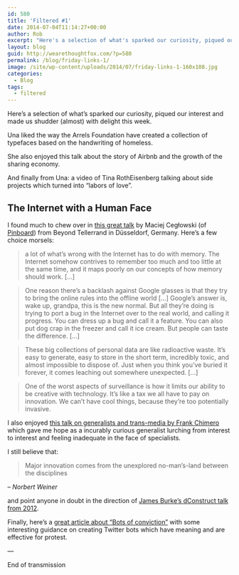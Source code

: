 ```yaml
---
id: 580
title: 'Filtered #1'
date: 2014-07-04T11:14:27+00:00
author: Rob
excerpt: "Here's a selection of what's sparked our curiosity, piqued our interest and made us shudder (almost) with delight this week."
layout: blog
guid: http://wearethoughtfox.com/?p=580
permalink: /blog/friday-links-1/
image: /site/wp-content/uploads/2014/07/friday-links-1-160x108.jpg
categories:
  - Blog
tags:
  - filtered
---
```

Here&#8217;s a selection of what&#8217;s sparked our curiosity, piqued our interest and made us shudder (almost) with delight this week.

Una liked the way the Arrels Foundation have created a collection of typefaces based on the handwriting of homeless.

She also enjoyed this talk about the story of Airbnb and the growth of the sharing economy.

And finally from Una: a video of Tina RothEisenberg talking about side projects which turned into “labors of love”.

## The Internet with a Human Face
I found much to chew over in [this great talk](http://idlewords.com/bt14.htm) by Maciej Cegłowski (of [Pinboard](http://pinboard.in/)) from Beyond Tellerrand in Düsseldorf, Germany. Here&#8217;s a few choice morsels:

> a lot of what&#8217;s wrong with the Internet has to do with memory. The Internet somehow contrives to remember too much and too little at the same time, and it maps poorly on our concepts of how memory should work. [&#8230;]

> One reason there&#8217;s a backlash against Google glasses is that they try to bring the online rules into the offline world [&#8230;] Google&#8217;s answer is, wake up, grandpa, this is the new normal. But all they&#8217;re doing is trying to port a bug in the Internet over to the real world, and calling it progress. You can dress up a bug and call it a feature. You can also put dog crap in the freezer and call it ice cream. But people can taste the difference. [&#8230;]

> These big collections of personal data are like radioactive waste. It&#8217;s easy to generate, easy to store in the short term, incredibly toxic, and almost impossible to dispose of. Just when you think you&#8217;ve buried it forever, it comes leaching out somewhere unexpected. [&#8230;]

> One of the worst aspects of surveillance is how it limits our ability to be creative with technology. It&#8217;s like a tax we all have to pay on innovation. We can&#8217;t have cool things, because they&#8217;re too potentially invasive.

I also enjoyed [this talk on generalists and trans-media by Frank Chimero](http://frankchimero.com/talks/designing-in-the-borderlands/transcript/) which gave me hope as a incurably curious generalist lurching from interest to interest and feeling inadequate in the face of specialists.

I still believe that:

> Major innovation comes from the unexplored no-man&#8217;s-land between the disciplines

<cite>&#8211; Norbert Weiner</cite>

and point anyone in doubt in the direction of [James Burke&#8217;s dConstruct talk from 2012](http://2012.dconstruct.org/conference/burke/).

Finally, here&#8217;s a [great article about &#8220;Bots of conviction&#8221;](https://medium.com/@samplereality/a-protest-bot-is-a-bot-so-specific-you-cant-mistake-it-for-bullshit-90fe10b7fbaa) with some interesting guidance on creating Twitter bots which have meaning and are effective for protest.

&#8212;

End of transmission
